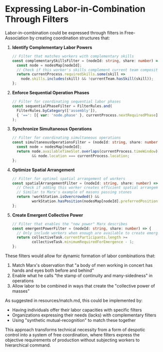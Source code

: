 
# Expressing Labor-in-Combination Through Filters

Labor-in-combination could be expressed through filters in Free-Association by creating coordination structures that:

1. **Identify Complementary Labor Powers**
   ```typescript
   // Filter that matches workers with complementary skills
   const complementarySkillsFilter = (nodeId: string, share: number) => {
     const node = nodesMap[nodeId];
     // Check if this worker's skills complement current team composition
     return currentProcess.requiredSkills.some(skill => 
       node.skills.includes(skill) && !currentTeam.hasSkill(skill));
   };
   ```

2. **Enforce Sequential Operation Phases**
   ```typescript
   // Filter for coordinating sequential labor phases
   const sequentialPhaseFilter = FilterRules.and(
     FilterRules.byCategory(['assembly']),
     { '==': [{ var: 'node.phase' }, currentProcess.nextRequiredPhase] }
   );
   ```

3. **Synchronize Simultaneous Operations**
   ```typescript
   // Filter for coordinating simultaneous operations
   const simultaneousOperationsFilter = (nodeId: string, share: number) => {
     const node = nodesMap[nodeId];
     return node.availableTimeSlot.overlaps(currentProcess.timeWindow) 
            && node.location === currentProcess.location;
   };
   ```

4. **Optimize Spatial Arrangement**
   ```typescript
   // Filter for optimal spatial arrangement of workers
   const spatialArrangementFilter = (nodeId: string, share: number) => {
     // Check if adding this worker creates efficient spatial arrangement
     // Similar to Marx's example of masons passing stones
     return !workStation.isOvercrowded() && 
            workStation.hasPosition(nodesMap[nodeId].preferredPosition);
   };
   ```

5. **Create Emergent Collective Power**
   ```typescript
   // Filter that enables the "new power" Marx describes
   const emergentPowerFilter = (nodeId: string, share: number) => {
     // Only include workers when enough are available to create emergent power
     return collectiveTask.currentParticipants.length >= 
            collectiveTask.minimumRequiredForEmergence - 1;
   };
   ```

These filters would allow for dynamic formation of labor combinations that:

1. Match Marx's observation that "a body of men working in concert has hands and eyes both before and behind"
2. Enable what he calls "the stamp of continuity and many-sidedness" in operations
3. Allow labor to be combined in ways that create the "collective power of masses"

As suggested in resources/match.md, this could be implemented by:
- Having individuals offer their labor capacities with specific filters
- Organizations expressing their needs (lacks) with complementary filters
- Using "synthetic mutual-recognition" to match these together

This approach transforms technical necessity from a form of despotic control into a system of free coordination, where filters express the objective requirements of production without subjecting workers to hierarchical command.
